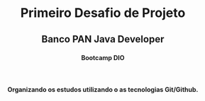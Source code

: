 # <p align="center">Primeiro Desafio de Projeto</p>
## <p align="center">Banco PAN Java Developer</p>
#### <p align="center">Bootcamp DIO</p>
<br>

 #### <p align="center"> Organizando os estudos utilizando o as tecnologias Git/Github. </p>


